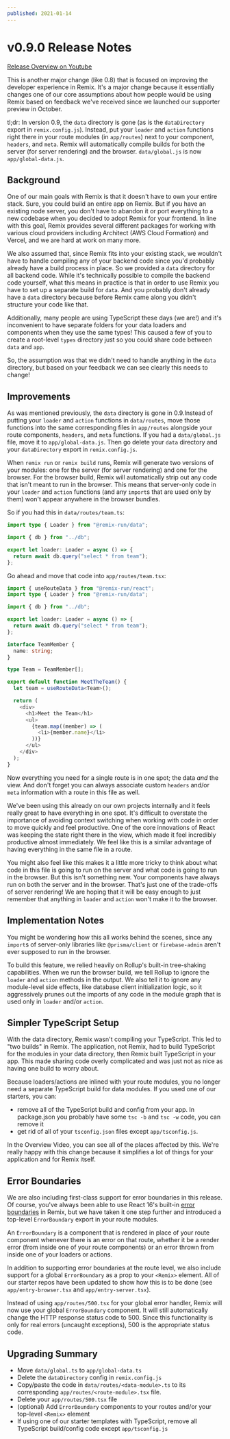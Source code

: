 ```yaml
---
published: 2021-01-14
---
```


# v0.9.0 Release Notes

[Release Overview on Youtube](https://youtu.be/53jOax3rtYQ)

This is another major change (like 0.8) that is focused on improving the developer experience in Remix. It's a major change because it essentially changes one of our core assumptions about how people would be using Remix based on feedback we've received since we launched our supporter preview in October.

tl;dr: In version 0.9, the `data` directory is gone (as is the `dataDirectory` export in `remix.config.js`). Instead, put your `loader` and `action` functions right there in your route modules (in `app/routes`) next to your component, `headers`, and `meta`. Remix will automatically compile builds for both the server (for server rendering) and the browser. `data/global.js` is now `app/global-data.js`.

## Background

One of our main goals with Remix is that it doesn't have to own your entire stack. Sure, you could build an entire app on Remix. But if you have an existing node server, you don't have to abandon it or port everything to a new codebase when you decided to adopt Remix for your frontend. In line with this goal, Remix provides several different packages for working with various cloud providers including Architect (AWS Cloud Formation) and Vercel, and we are hard at work on many more.

We also assumed that, since Remix fits into your existing stack, we wouldn't have to handle compiling any of your backend code since you'd probably already have a build process in place. So we provided a `data` directory for all backend code. While it's technically possible to compile the backend code yourself, what this means in practice is that in order to use Remix you have to set up a separate build for `data`. And you probably don't already have a `data` directory because before Remix came along you didn't structure your code like that.

Additionally, many people are using TypeScript these days (we are!) and it's inconvenient to have separate folders for your data loaders and components when they use the same types! This caused a few of you to create a root-level `types` directory just so you could share code between `data` and `app`.

So, the assumption was that we didn't need to handle anything in the `data` directory, but based on your feedback we can see clearly this needs to change!

## Improvements

As was mentioned previously, the `data` directory is gone in 0.9.Instead of putting your `loader` and `action` functions in `data/routes`, move those functions into the same corresponding files in `app/routes` alongside your route components, `headers`, and `meta` functions. If you had a `data/global.js` file, move it to `app/global-data.js`. Then go delete your `data` directory and your `dataDirectory` export in `remix.config.js`.

When `remix run` or `remix build` runs, Remix will generate two versions of your modules: one for the server (for server rendering) and one for the browser. For the browser build, Remix will automatically strip out any code that isn't meant to run in the browser. This means that server-only code in your `loader` and `action` functions (and any `import`s that are used only by them) won't appear anywhere in the browser bundles.

So if you had this in `data/routes/team.ts`:

```ts
import type { Loader } from "@remix-run/data";

import { db } from "../db";

export let loader: Loader = async () => {
  return await db.query("select * from team");
};
```

Go ahead and move that code into `app/routes/team.tsx`:

```ts
import { useRouteData } from "@remix-run/react";
import type { Loader } from "@remix-run/data";

import { db } from "../db";

export let loader: Loader = async () => {
  return await db.query("select * from team");
};

interface TeamMember {
  name: string;
}

type Team = TeamMember[];

export default function MeetTheTeam() {
  let team = useRouteData<Team>();

  return (
    <div>
      <h1>Meet the Team</h1>
      <ul>
        {team.map((member) => (
          <li>{member.name}</li>
        ))}
      </ul>
    </div>
  );
}
```

Now everything you need for a single route is in one spot; the data _and_ the view. And don't forget you can always associate custom `headers` and/or `meta` information with a route in this file as well.

We've been using this already on our own projects internally and it feels really great to have everything in one spot. It's difficult to overstate the importance of avoiding context switching when working with code in order to move quickly and feel productive. One of the core innovations of React was keeping the state right there in the view, which made it feel incredibly productive almost immediately. We feel like this is a similar advantage of having everything in the same file in a route.

You might also feel like this makes it a little more tricky to think about what code in this file is going to run on the server and what code is going to run in the browser. But this isn't something new. Your components have always run on both the server and in the browser. That's just one of the trade-offs of server rendering! We are hoping that it will be easy enough to just remember that anything in `loader` and `action` won't make it to the browser.

## Implementation Notes

You might be wondering how this all works behind the scenes, since any `import`s of server-only libraries like `@prisma/client` or `firebase-admin` aren't ever supposed to run in the browser.

To build this feature, we relied heavily on Rollup's built-in tree-shaking capabilities. When we run the browser build, we tell Rollup to ignore the `loader` and `action` methods in the output. We also tell it to ignore any module-level side effects, like database client initialization logic, so it aggressively prunes out the imports of any code in the module graph that is used only in `loader` and/or `action`.

## Simpler TypeScript Setup

With the data directory, Remix wasn't compiling your TypeScript. This led to "two builds" in Remix. The application, not Remix, had to build TypeScript for the modules in your data directory, then Remix built TypeScript in your app. This made sharing code overly complicated and was just not as nice as having one build to worry about.

Because loaders/actions are inlined with your route modules, you no longer need a separate TypeScript build for data modules. If you used one of our starters, you can:

- remove all of the TypeScript build and config from your app. In package.json you probably have some `tsc -b` and `tsc -w` code, you can remove it
- get rid of all of your `tsconfig.json` files except `app/tsconfig.js`.

In the Overview Video, you can see all of the places affected by this. We're really happy with this change because it simplifies a lot of things for your application and for Remix itself.

## Error Boundaries

We are also including first-class support for error boundaries in this release. Of course, you've always been able to use React 16's built-in [error boundaries](https://reactjs.org/docs/error-boundaries.html) in Remix, but we have taken it one step further and introduced a top-level `ErrorBoundary` export in your route modules.

An `ErrorBoundary` is a component that is rendered in place of your route component whenever there is an error on that route, whether it be a render error (from inside one of your route components) or an error thrown from inside one of your loaders or actions.

In addition to supporting error boundaries at the route level, we also include support for a global `ErrorBoundary` as a prop to your `<Remix>` element. All of our starter repos have been updated to show how this is to be done (see `app/entry-browser.tsx` and `app/entry-server.tsx`).

Instead of using `app/routes/500.tsx` for your global error handler, Remix will now use your global `ErrorBoundary` component. It will still automatically change the HTTP response status code to 500. Since this functionality is only for real errors (uncaught exceptions), 500 is the appropriate status code.

## Upgrading Summary

- Move `data/global.ts` to `app/global-data.ts`
- Delete the `dataDirectory` config in `remix.config.js`
- Copy/paste the code in `data/routes/<data-module>.ts` to its corresponding `app/routes/<route-module>.tsx` file.
- Delete your `app/routes/500.tsx` file
- (optional) Add `ErrorBoundary` components to your routes and/or your top-level `<Remix>` element
- If using one of our starter templates with TypeScript, remove all TypeScript build/config code except `app/tsconfig.js`
